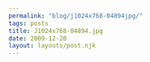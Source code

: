 ```yaml
---
permalink: "blog/j1024x768-04894jpg/"
tags: posts
title: J1024x768-04894.jpg
date: 2009-12-20
layout: layouts/post.njk
---
```


